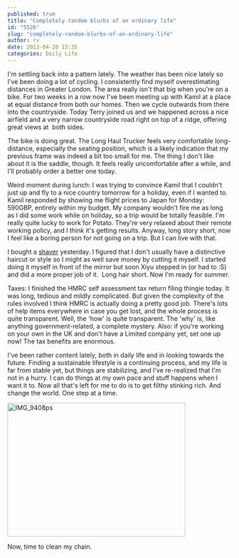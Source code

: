 ```yaml
---
published: true
title: "Completely random blurbs of an ordinary life"
id: "5526"
slug: "completely-random-blurbs-of-an-ordinary-life"
author: rv
date: 2013-04-28 15:35
categories: Daily Life
---
```

I'm settling back into a pattern lately. The weather has been nice lately so I've been doing a lot of cycling. I consistently find myself overestimating distances in Greater London. The area really isn't that big when you're on a bike. For two weeks in a row now I've been meeting up with Kamil at a place at equal distance from both our homes. Then we cycle outwards from there into the countryside. Today Terry joined us and we happened across a nice airfield and a very narrow countryside road right on top of a ridge, offering great views at  both sides.

The bike is doing great. The Long Haul Trucker feels very comfortable long-distance, especially the seating position, which is a likely indication that my previous frame was indeed a bit too small for me. The thing I don't like about it is the saddle, though. It feels really uncomfortable after a while, and I'll probably order a better one today.

Weird moment during lunch: I was trying to convince Kamil that I couldn't just up and fly to a nice country tomorrow for a holiday, even if I wanted to. Kamil responded by showing me flight prices to Japan for Monday: 590GBP, entirely within my budget. My company wouldn't fire me as long as I did some work while on holiday, so a trip would be totally feasible. I'm really quite lucky to work for Potato. They're very relaxed about their remote working policy, and I think it's getting results. Anyway, long story short, now I feel like a boring person for not going on a trip. But I can live with that.

I bought a <a href="https://www.amazon.co.uk/Wahl-Homepro-Basic-Clipper-9155-217/dp/B000A2WO8O" target="_blank">shaver</a> yesterday. I figured that I don't usually have a distinctive haircut or style so I might as well save money by cutting it myself. I started doing it myself in front of the mirror but soon Xiyu stepped in (or had to :S) and did a more proper job of it.  Long hair short. Now I'm ready for summer.

Taxes: I finished the HMRC self assessment tax return filing thingie today. It was long, tedious and mildly complicated. But given the complexity of the rules involved I think HMRC is actually doing a pretty good job. There's lots of help items everywhere in case you get lost, and the whole process is quite transparent. Well, the 'how' is quite transparent. The 'why' is, like anything government-related, a complete mystery. Also: if you're working on your own in the UK and don't have a Limited company yet, set one up now! The tax benefits are enormous.

I've been rather content lately, both in daily life and in looking towards the future. Finding a sustainable lifestyle is a continuing process, and my life is far from stable yet, but things are stabilizing, and I've re-realized that I'm not in a hurry. I can do things at my own pace and stuff happens when I want it to. Now all that's left for me to do is to get filthy stinking rich. And change the world. One step at a time.

<a href="https://s3.amazonaws.com/cfwblog/uploads/2013/04/IMG_9408ps.jpg"><img class="aligncenter size-medium wp-image-5529" alt="IMG_9408ps" src="https://s3.amazonaws.com/cfwblog/uploads/2013/04/IMG_9408ps-400x300.jpg" width="400" height="300" /></a>

Now, time to clean my chain.
